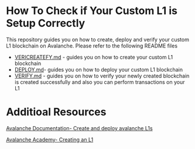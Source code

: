 # How To Check if Your Custom L1 is Setup Correctly

This repository guides you on how to create, deploy and verify your custom L1 blockchain on Avalanche.
Please refer to the following README files

- [VERICREATEFY.md](./CREATE.md) - guides you on how to create your custom L1 blockchain
- [DEPLOY.md](./DEPLOY.md)- guides you on how to deploy your custom L1 blockchain
- [VERIFY.md](./VERIFY.md) - guides you on how to verify your newly created blockchain is created successfully and also you can perform transactions on your L1



# Additioal Resources

[Avalanche Documentation- Create and deploy avalanche L1s](https://build.avax.network/docs/tooling/create-deploy-avalanche-l1s/deploy-on-fuji-testnet)

[Avalanche Academy- Creating an L1](https://build.avax.network/academy/avalanche-fundamentals/04-creating-an-l1/01-creating-an-l1)

